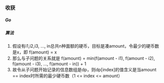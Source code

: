 ### 收获
##### Go

##### 算法
1. 假设有i1,i2,i3, ..., in总共n种面额的硬币，目标是凑amount，令最少的硬币数是x，即 f(amount) = x
2. 那么与子问题的关系就是 f(amount) = min(f(amount - i1), f(amount - i2), f(amount - i3), ..., f(amount - in)) + 1
3. 故令从子问题开始记录的信息数组是dp，则dp[index]的值含义是当amount == index时所需的最少硬币数（1 <= index <= amount）